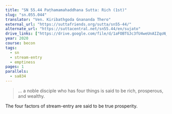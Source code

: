 ```yaml
---
title: "SN 55.44 Paṭhamamahaddhana Sutta: Rich (1st)"
slug: "sn.055.044"
translator: "Ven. Kiribathgoda Gnananda Thero"
external_url: "https://suttafriends.org/sutta/sn55-44/"
alternate_url: "https://suttacentral.net/sn55.44/en/sujato"
drive_links: ["https://drive.google.com/file/d/1aFOBTGJc3fU4weUnAIZqoN_fcYZioWBl/view?usp=drivesdk"]
year: 2020
course: becon
tags:
  - sn
  - stream-entry
  - emptiness
pages: 1
parallels:
  - sa834
---
```


> … a noble disciple who has four things is said to be rich, prosperous, and wealthy.

The four factors of stream-entry are said to be true prosperity.

